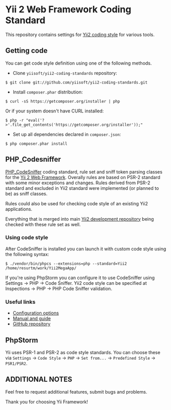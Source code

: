 Yii 2 Web Framework Coding Standard
===================================

This repository contains settings for [Yii2 coding style](https://github.com/yiisoft/yii2/wiki/Core-framework-code-style)
for various tools.

Getting code
------------

You can get code style definition using one of the following methods.

* Clone `yiisoft/yii2-coding-standards` repository:

```
$ git clone git://github.com/yiisoft/yii2-coding-standards.git
```

* Install `composer.phar` distribution:

```
$ curl -sS https://getcomposer.org/installer | php
```

Or if your system doesn't have CURL installed:

```
$ php -r "eval('?>'.file_get_contents('https://getcomposer.org/installer'));"
```

* Set up all dependencies declared in `composer.json`:

```
$ php composer.phar install
```

PHP_Codesniffer
---------------

[PHP_CodeSniffer](https://github.com/squizlabs/PHP_CodeSniffer) coding standard, rule set
and sniff token parsing classes for the [Yii 2 Web Framework](https://github.com/yiisoft/yii2/). Overally rules
are based on PSR-2 standard with some minor exceptions and changes. Rules derived from PSR-2 standard and excluded
in Yii2 standard were implemented (or planned to be) as sniff classes.

Rules could also be used for checking code style of an existing Yii2 applications.

Everything that is merged into main [Yii2 development repository](https://github.com/yiisoft/yii2) being checked
with these rule set as well.

### Using code style

After CodeSniffer is installed you can launch it with custom code style using the following syntax:

```
$ ./vendor/bin/phpcs --extensions=php --standard=Yii2 /home/resurtm/work/Yii2MegaApp/
```

If you're using PhpStorm you can configure it to use CodeSniffer using Settings → PHP → Code Sniffer.
Yii2 code style can be specified at Inspections → PHP → PHP Code Sniffer validation.

### Useful links

* [Configuration options](https://pear.php.net/manual/en/package.php.php-codesniffer.config-options.php)
* [Manual and guide](https://github.com/squizlabs/PHP_CodeSniffer/wiki)
* [GitHub repository](https://github.com/squizlabs/PHP_CodeSniffer)

PhpStorm
--------

Yii uses PSR-1 and PSR-2 as code style standards. You can choose these via `Settings` → `Code Style` → `PHP` → `Set from...` → `Predefined Style` → `PSR1/PSR2`.

ADDITIONAL NOTES
----------------

Feel free to request additional features, submit bugs and problems.

Thank you for choosing Yii Framework!
